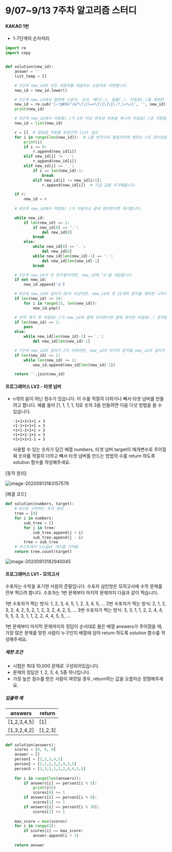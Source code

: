 # 9/07~9/13 7주차 알고리즘 스터디

<h4>KAKAO 1번</h4>

* 1-7단계의 순차처리

```python
import re
import copy


def solution(new_id):
    answer = ''
    list_temp = []

    # 1단계 new_id의 모든 대문자를 대응되는 소문자로 치환합니다.
    new_id = new_id.lower()

    # 2단계 new_id에서 알파벳 소문자, 숫자, 빼기(-), 밑줄(_), 마침표(.)를 제외한 모든 문자를 제거합니다.
    new_id = re.sub('[~!@#$%^/&*\(\)\=+\[\{\]\}\:?,\<\>]', '', new_id)
    print(new_id)

    # 3단계 new_id에서 마침표(.)가 2번 이상 연속된 부분을 하나의 마침표(.)로 치환합니다.
    new_id = list(new_id)

    r = []  # 정답을 저장할 빈공간의 list 생성
    for i in range(len(new_id)):  # i를 번지수로 돌릴것이며 범위는 s의 갯수만큼
        print(i)
        if i == 0:  
            r.append(new_id[i])  
        elif new_id[i] != '.':
            r.append(new_id[i])
        elif new_id[i] == '.':
            if i == len(new_id)-1:
                break
            elif new_id[i] != new_id[i+1]:
                r.append(new_id[i])  # 지금 값을 추가해줍니다

    if r:
        new_id = r
        
    # 4단계 new_id에서 마침표(.)가 처음이나 끝에 위치한다면 제거합니다.

    while new_id:
        if len(new_id) == 1:
            if new_id[0] == '.':
                del new_id[0]
            break
        else:
            while new_id[0] == '.':
                del new_id[0]
            while new_id[len(new_id)-1] == '.':
                del new_id[len(new_id)-1]
            break

    # 5단계 new_id가 빈 문자열이라면, new_id에 "a"를 대입합니다.
    if not new_id:
        new_id.append('a')

    # 6단계 new_id의 길이가 16자 이상이면, new_id의 첫 15개의 문자를 제외한 나머지 문자들을 모두 제거합니다.
    if len(new_id) >= 16:
        for i in range(15, len(new_id)):
            new_id.pop()

    # 만약 제거 후 마침표(.)가 new_id의 끝에 위치한다면 끝에 위치한 마침표(.) 문자를 제거합니다.
    if len(new_id) == 1:
        pass
    else:
        while new_id[len(new_id)-1] == '.':
            del new_id[len(new_id)-1]

    # 7단계 new_id의 길이가 2자 이하라면, new_id의 마지막 문자를 new_id의 길이가 3이 될 때까지 반복해서 끝에 붙입니다.
    if len(new_id) <= 2:
        while len(new_id) <= 2:
            new_id.append(new_id[len(new_id)-1])

    return ''.join(new_id)
```





<h4>프로그래머스 LV2 - 타겟 넘버</h4>

* n개의 음이 아닌 정수가 있습니다. 이 수를 적절히 더하거나 빼서 타겟 넘버를 만들려고 합니다. 예를 들어 [1, 1, 1, 1, 1]로 숫자 3을 만들려면 다음 다섯 방법을 쓸 수 있습니다.

  ```
  -1+1+1+1+1 = 3
  +1-1+1+1+1 = 3
  +1+1-1+1+1 = 3
  +1+1+1-1+1 = 3
  +1+1+1+1-1 = 3
  ```
  
  사용할 수 있는 숫자가 담긴 배열 numbers, 타겟 넘버 target이 매개변수로 주어질 때 숫자를 적절히 더하고 빼서 타겟 넘버를 만드는 방법의 수를 return 하도록 solution 함수를 작성해주세요.



[동작 원리]

![image-20200913183157579](C:\Users\kimmi\AppData\Roaming\Typora\typora-user-images\image-20200913183157579.png)



[해결 코드]

```python
def solution(numbers, target):
    # 0으로 시작하는 트리 생성
    tree = [0]
    for i in numbers:
        sub_tree = []
        for j in tree:
            sub_tree.append(j + i)
            sub_tree.append(j - i)
        tree = sub_tree
    # 리스트에서 target 개수를 가져옴
    return tree.count(target)
```

![image-20200913182940045](C:\Users\kimmi\AppData\Roaming\Typora\typora-user-images\image-20200913182940045.png)



<h4>프로그래머스 LV1 - 모의고사</h4>

수포자는 수학을 포기한 사람의 준말입니다. 수포자 삼인방은 모의고사에 수학 문제를 전부 찍으려 합니다. 수포자는 1번 문제부터 마지막 문제까지 다음과 같이 찍습니다.

1번 수포자가 찍는 방식: 1, 2, 3, 4, 5, 1, 2, 3, 4, 5, ...
2번 수포자가 찍는 방식: 2, 1, 2, 3, 2, 4, 2, 5, 2, 1, 2, 3, 2, 4, 2, 5, ...
3번 수포자가 찍는 방식: 3, 3, 1, 1, 2, 2, 4, 4, 5, 5, 3, 3, 1, 1, 2, 2, 4, 4, 5, 5, ...

1번 문제부터 마지막 문제까지의 정답이 순서대로 들은 배열 answers가 주어졌을 때, 가장 많은 문제를 맞힌 사람이 누구인지 배열에 담아 return 하도록 solution 함수를 작성해주세요.

##### 제한 조건

- 시험은 최대 10,000 문제로 구성되어있습니다.
- 문제의 정답은 1, 2, 3, 4, 5중 하나입니다.
- 가장 높은 점수를 받은 사람이 여럿일 경우, return하는 값을 오름차순 정렬해주세요.

##### 입출력 예

| answers     | return  |
| ----------- | ------- |
| [1,2,3,4,5] | [1]     |
| [1,3,2,4,2] | [1,2,3] |

##### 

```python
def solution(answers):
    scores = [0, 0, 0]
    answer = []
    person1 = [1,2,3,4,5]
    person2 = [2,1,2,3,2,4,2,5]
    person3 = [3,3,1,1,2,2,4,4,5,5]
    
    for i in range(len(answers)):
        if answers[i] == person1[i % 5]:
            print(i%5)
            scores[0] += 1
        if answers[i] == person2[i % 8]:
            scores[1] += 1
        if answers[i] == person3[i % 10]:
            scores[2] += 1
    
    max_score = max(scores)
    for i in range(3):
        if scores[i] == max_score:
            answer.append(i + 1)
        
    return answer
```



